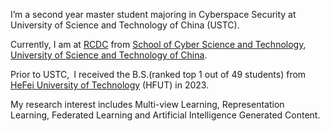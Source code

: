 I’m a second year master student majoring in Cyberspace Security at University of Science and Technology of China (USTC).

Currently, I am at [RCDC](https://dspace.ustc.edu.cn/) from [School of Cyber Science and Technology](http://cybersec.ustc.edu.cn/main.htm), [University of Science and Technology of China](https://www.ustc.edu.cn/).

Prior to USTC, I received the B.S.(ranked top 1 out of 49 students) from [HeFei University of Technology](https://www.hfut.edu.cn/) (HFUT) in 2023.

My research interest includes Multi-view Learning, Representation Learning, Federated Learning and Artificial Intelligence Generated Content.
